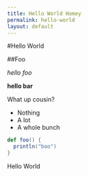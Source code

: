 ```yaml
---
title: Hello World Homey
permalink: hello-world
layout: default 
---
```


#Hello World

##Foo

*hello foo*

**hello bar**

What up cousin?

- Nothing
- A lot 
- A whole bunch

```scala
def foo() {
  println("boo")
}
```

Hello World



